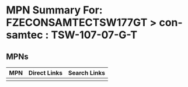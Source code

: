 



# MPN Summary For: FZECONSAMTECTSW177GT > con-samtec : TSW-107-07-G-T

## MPNs
  

|MPN|Direct Links|Search Links|
| :--- | :--- | :--- |
||||
